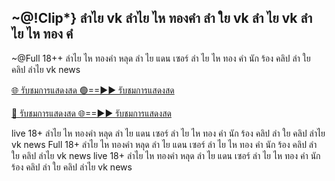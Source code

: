 <h2>~@!Clip*} ลำไย vk ลำไย ไห ทองคำ ลำ ใย vk ลํา ไย vk ลํา ไย ไห ทอง คํ</h2>

~@Full 18++ ลำไย ไห ทองคำ หลุด ลํา ไย แดน เซอร์ ลํา ไย ไห ทอง คํา นัก ร้อง คลิป ลำ ใย คลิป ลำไย vk news

[🌐 รับชมการแสดงสด 🟢==►► รับชมการแสดงสด](https://mmmagd4.blogspot.com/2025/03/gter-vk.html)

[🔴 รับชมการแสดงสด 🌐==►► รับชมการแสดงสด](https://mmmagd4.blogspot.com/2025/03/gter-vk.html)


live 18+ ลำไย ไห ทองคำ หลุด ลํา ไย แดน เซอร์ ลํา ไย ไห ทอง คํา นัก ร้อง คลิป ลำ ใย คลิป ลำไย vk news Full 18+ ลำไย ไห ทองคำ หลุด ลํา ไย แดน เซอร์ ลํา ไย ไห ทอง คํา นัก ร้อง คลิป ลำ ใย คลิป ลำไย vk news live 18+ ลำไย ไห ทองคำ หลุด ลํา ไย แดน เซอร์ ลํา ไย ไห ทอง คํา นัก ร้อง คลิป ลำ ใย คลิป ลำไย vk news
